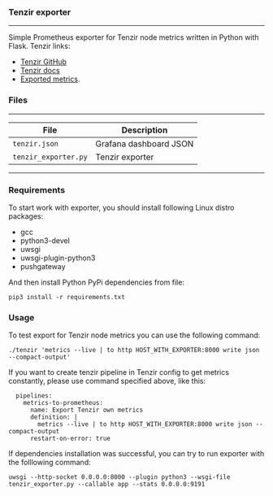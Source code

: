 ### Tenzir exporter
---
Simple Prometheus exporter for Tenzir node metrics written in Python with Flask.
Tenzir links:
- [Tenzir GitHub](https://github.com/tenzir/tenzir)
- [Tenzir docs](https://docs.tenzir.com/get-started)
- [Exported metrics](https://docs.tenzir.com/operators/metrics).

### Files
---
|File|Description|
|---|---|
|`tenzir.json`|Grafana dashboard JSON|
|`tenzir_exporter.py`|Tenzir exporter|
---

### Requirements
To start work with exporter, you should install following Linux distro packages:
- gcc
- python3-devel
- uwsgi
- uwsgi-plugin-python3
- pushgateway

And then install Python PyPi dependencies from file:
```
pip3 install -r requirements.txt
```

### Usage
To test export for Tenzir node metrics you can use the following command:
```
./tenzir 'metrics --live | to http HOST_WITH_EXPORTER:8000 write json --compact-output'
```
If you want to create tenzir pipeline in Tenzir config to get metrics constantly, please use command specified above, like this:
```
  pipelines:
    metrics-to-prometheus:
      name: Export Tenzir own metrics
      definition: |
        metrics --live | to http HOST_WITH_EXPORTER:8000 write json --compact-output
      restart-on-error: true
```

If dependencies installation was successful, you can try to run exporter with the folllowing command:
```
uwsgi --http-socket 0.0.0.0:8000 --plugin python3 --wsgi-file tenzir_exporter.py --callable app --stats 0.0.0.0:9191
```
